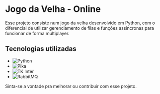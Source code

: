 # Jogo da Velha - Online

Esse projeto consiste num jogo da velha desenvolvido em Python, com o diferencial de utilizar gerenciamento de filas e funções assíncronas para funcionar de forma multiplayer.

## Tecnologias utilizadas

- ![Python](https://img.shields.io/badge/Python-blue?logo=python&logoColor=white)
- ![Pika](https://img.shields.io/badge/Pika-3670A0?logo=python&logoColor=white)
- ![TK Inter](https://img.shields.io/badge/TK-Inter-3670A0?logo=python&logoColor=white)
- ![RabbitMQ](https://img.shields.io/badge/RabbitMQ-orange?logo=rabbitmq&logoColor=white)

Sinta-se a vontade pra melhorar ou contribuir com esse projeto.



